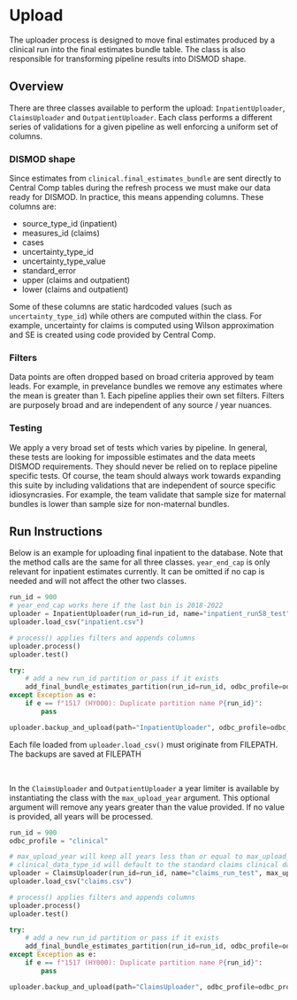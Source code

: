 # Upload

The uploader process is designed to move final estimates produced by a clinical run into the final estimates bundle table. The class is also responsible for transforming pipeline results into DISMOD shape.

## Overview

There are three classes available to perform the upload: `InpatientUploader`, `ClaimsUploader` and `OutpatientUploader`. Each class performs a different series of validations for a given pipeline as well enforcing a uniform set of columns.

### DISMOD shape

Since estimates from `clinical.final_estimates_bundle` are sent directly to Central Comp tables during the refresh process we must make our data ready for DISMOD. In practice, this means appending columns. These columns are:

* source_type_id (inpatient)
* measures_id (claims)
* cases
* uncertainty_type_id
* uncertainty_type_value
* standard_error
* upper (claims and outpatient)
* lower (claims and outpatient)

Some of these columns are static hardcoded values (such as `uncertainty_type_id`) while others are computed within the class. For example, uncertainty for claims is computed using Wilson approximation and SE is created using code provided by Central Comp.

### Filters

Data points are often dropped based on broad criteria approved by team leads. For example, in prevelance bundles we remove any estimates where the mean is greater than 1. Each pipeline applies their own set filters. Filters are purposely broad and are independent of any source / year nuances. 

### Testing

We apply a very broad set of tests which varies by pipeline. In general, these tests are looking for impossible estimates and the data meets DISMOD requirements. They should never be relied on to replace pipeline specific tests. Of course, the team should always work towards expanding this suite by including validations that are independent of source specific idiosyncrasies. For example, the team validate that sample size for maternal bundles is lower than sample size for non-maternal bundles.  

## Run Instructions

Below is an example for uploading final inpatient to the database. Note that the method calls are the same for all three classes.
`year_end_cap` is only relevant for inpatient estimates currently. It can be omitted if no cap is needed and will not affect the other two classes.

```python
run_id = 900
# year_end_cap works here if the last bin is 2018-2022
uploader = InpatientUploader(run_id=run_id, name="inpatient_run58_test", year_end_cap=2019)
uploader.load_csv("inpatient.csv")

# process() applies filters and appends columns
uploader.process()
uploader.test()

try:
    # add a new run_id partition or pass if it exists
    add_final_bundle_estimates_partition(run_id=run_id, odbc_profile=odbc_profile)
except Exception as e:
    if e == f"1517 (HY000): Duplicate partition name P{run_id}":
        pass

uploader.backup_and_upload(path="InpatientUploader", odbc_profile=odbc_profile)
```
Each file loaded from `uploader.load_csv()` must originate from FILEPATH. The backups are saved at FILEPATH

<br>

In the `ClaimsUploader` and `OutpatientUploader` a year limiter is available by instantiating the class with the `max_upload_year` argument.  This optional argument will remove any years greater than the value provided. If no value is provided, all years will be processed.

```python
run_id = 900
odbc_profile = "clinical"

# max_upload_year will keep all years less than or equal to max_upload_year.
# clinical_data_type_id will default to the standard claims clinical datatype.
uploader = ClaimsUploader(run_id=run_id, name="claims_run_test", max_upload_year=2019, clinical_data_type_id=3)
uploader.load_csv("claims.csv")

# process() applies filters and appends columns
uploader.process()
uploader.test()

try:
    # add a new run_id partition or pass if it exists
    add_final_bundle_estimates_partition(run_id=run_id, odbc_profile=odbc_profile)
except Exception as e:
    if e == f"1517 (HY000): Duplicate partition name P{run_id}":
        pass

uploader.backup_and_upload(path="ClaimsUploader", odbc_profile=odbc_profile)
```
